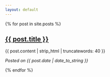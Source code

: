 ```yaml
---
layout: default
---
```


<div>
{% for post in site.posts %}
<a href="{{ post.url }}"><h2> {{ post.title }} </h2></a>

{{ post.content | strip_html | truncatewords: 40 }}

<em>Posted on {{ post.date | date_to_string }}</em>

{% endfor %}
</div>